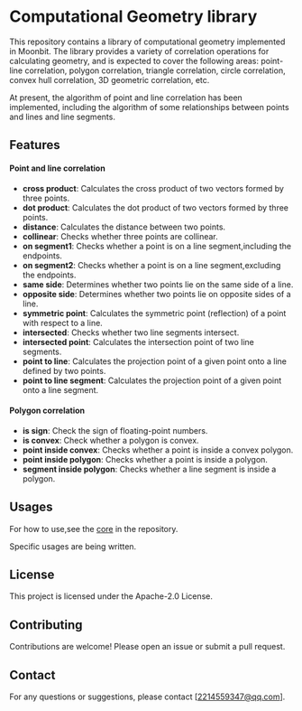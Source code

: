 # Computational Geometry library

This repository contains a library of computational geometry implemented in Moonbit. The library provides a variety of correlation operations for calculating geometry, and is expected to cover the following areas: point-line correlation, polygon correlation, triangle correlation, circle correlation, convex hull correlation, 3D geometric correlation, etc.

At present, the algorithm of point and line correlation has been implemented, including the algorithm of some relationships between points and lines and line segments.

## Features

#### Point and line correlation

- **cross product**: Calculates the cross product of two vectors formed by three points.
- **dot product**: Calculates the dot product of two vectors formed by three points.
- **distance**: Calculates the distance between two points.
- **collinear**: Checks whether three points are collinear.
- **on segment1**: Checks whether a point is on a line segment,including the endpoints.
- **on segment2**: Checks whether a point is on a line segment,excluding the endpoints.
- **same side**: Determines whether two points lie on the same side of a line.
- **opposite side**: Determines whether two points lie on opposite sides of a line.
- **symmetric point**: Calculates the symmetric point (reflection) of a point with respect to a line.
- **intersected**: Checks whether two line segments intersect.
- **intersected point**: Calculates the intersection point of two line segments.
- **point to line**: Calculates the projection point of a given point onto a line defined by two points.
- **point to line segment**: Calculates the projection point of a given point onto a line segment.

#### Polygon correlation

- **is sign**: Check the sign of floating-point numbers.
- **is convex**: Check whether a polygon is convex.
- **point inside convex**: Checks whether a point is inside a convex polygon.
- **point inside polygon**: Checks whether a point is inside a polygon.
- **segment inside polygon**: Checks whether a line segment is inside a polygon.

## Usages

For how to use,see the [core](https://github.com/CMoonBack/Computational-geometry/tree/main/src/lib) in the repository.

Specific usages are being written.

## License

This project is licensed under the Apache-2.0 License.

## Contributing

Contributions are welcome! Please open an issue or submit a pull request.

## Contact

For any questions or suggestions, please contact [2214559347@qq.com].
